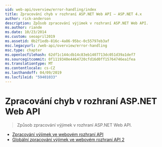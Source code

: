 ```yaml
---
uid: web-api/overview/error-handling/index
title: Zpracování chyb v rozhraní ASP.NET Web API – ASP.NET 4.x
author: rick-anderson
description: Způsob zpracování výjimek v rozhraní ASP.NET Web API.
ms.author: riande
ms.date: 10/23/2014
ms.custom: seoapril2019
ms.assetid: 0b2f1edb-816c-4a86-95bc-0c55797eb3af
msc.legacyurl: /web-api/overview/error-handling
msc.type: chapter
ms.openlocfilehash: 62df1c144cdb14c83eb1407713dc051d39a1def7
ms.sourcegitcommit: 0f1119340e4464720cfd16d0ff15764746ea1fea
ms.translationtype: MT
ms.contentlocale: cs-CZ
ms.lasthandoff: 04/09/2019
ms.locfileid: "59401033"
---
```

# <a name="error-handling-in-aspnet-web-api"></a>Zpracování chyb v rozhraní ASP.NET Web API

> Způsob zpracování výjimek v rozhraní ASP.NET Web API.


- [Zpracování výjimek ve webovém rozhraní API](exception-handling.md)
- [Globální zpracování výjimek ve webovém rozhraní API 2](web-api-global-error-handling.md)
